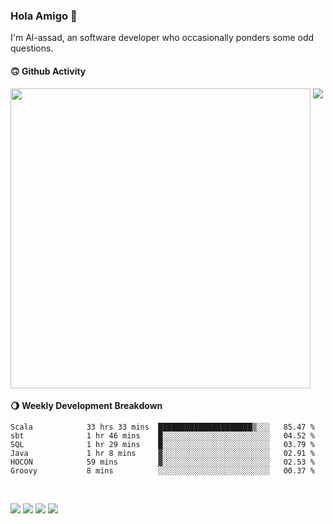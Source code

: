 ### Hola Amigo 🤣   

I'm Al-assad, an software developer who occasionally ponders some odd questions.  
 
#### 🙃 Github Activity 
<div>
  <img src="https://github-readme-stats.vercel.app/api?username=al-assad&show_icons=true" align="top" style="display: inline-block;" width="480"/>
  <img src="https://github-readme-stats.vercel.app/api/top-langs/?username=al-assad&hide=css,html&langs_count=8&layout=compact" align="top" style="display: inline-block;"/>
</div>

#### 🌖 Weekly Development Breakdown
<!--START_SECTION:waka-->

```text
Scala            33 hrs 33 mins  █████████████████████▒░░░   85.47 %
sbt              1 hr 46 mins    █░░░░░░░░░░░░░░░░░░░░░░░░   04.52 %
SQL              1 hr 29 mins    █░░░░░░░░░░░░░░░░░░░░░░░░   03.79 %
Java             1 hr 8 mins     ▓░░░░░░░░░░░░░░░░░░░░░░░░   02.91 %
HOCON            59 mins         ▓░░░░░░░░░░░░░░░░░░░░░░░░   02.53 %
Groovy           8 mins          ░░░░░░░░░░░░░░░░░░░░░░░░░   00.37 %
```

<!--END_SECTION:waka-->

<br>

<a href="https://twitter.com/Alassad_dev"><img src="https://img.shields.io/badge/Twitter-@Alassad__dev-blue?style=flat&logo=twitter" /></a>
<a href="https://t.me/alassad_dev"><img src="https://img.shields.io/badge/Telegram-@alassad__dev-orange?style=flat&logo=telegram" /></a>
<a href="https://assad.notion.site"><img src="https://img.shields.io/badge/Notion-Al--assad's_Blog-red?style=flat&logo=notion" /></a>
<a href="https://assad.notion.site/Notes-0dbfb98e35034fd5ba4a21cea8006145"><img src="https://img.shields.io/badge/Notion-Al--assad's_Note-yellow?style=flat&logo=notion" /></a>

